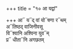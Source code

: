 +++
title = "१० आ यद्वां"

+++
आ᳓ य᳓द् वां यो᳓षणा र᳓थम्  
अ᳓तिष्ठद् वाजिनीवसू  
वि᳓श्वानि अश्विना युव᳓म्  
प्र᳓ धीता᳓नि अगछतम्